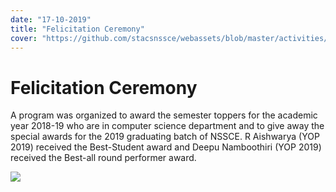```yaml
---
date: "17-10-2019"
title: "Felicitation Ceremony"
cover: "https://github.com/stacsnssce/webassets/blob/master/activities/felicitation.png?raw=true"
---
```

# Felicitation Ceremony

A program was organized to award the semester toppers for the academic year 2018-19 who are in computer science department and to give away the special awards for the 2019 graduating batch of NSSCE. R Aishwarya (YOP 2019) received the Best-Student award and Deepu Namboothiri (YOP 2019)  received the Best-all round performer award.

![](https://github.com/stacsnssce/webassets/blob/master/activities/felicitation.png?raw=true)
